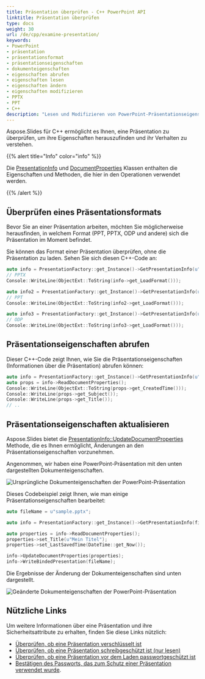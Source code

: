 ```yaml
---
title: Präsentation überprüfen - C++ PowerPoint API
linktitle: Präsentation überprüfen
type: docs
weight: 30
url: /de/cpp/examine-presentation/
keywords:
- PowerPoint
- präsentation
- präsentationsformat
- präsentationseigenschaften
- dokumenteigenschaften
- eigenschaften abrufen
- eigenschaften lesen
- eigenschaften ändern
- eigenschaften modifizieren
- PPTX
- PPT
- C++
description: "Lesen und Modifizieren von PowerPoint-Präsentationseigenschaften in C++"
---
```


Aspose.Slides für C++ ermöglicht es Ihnen, eine Präsentation zu überprüfen, um ihre Eigenschaften herauszufinden und ihr Verhalten zu verstehen.

{{% alert title="Info" color="info" %}}

Die [PresentationInfo](https://reference.aspose.com/slides/cpp/class/aspose.slides.presentation_info) und [DocumentProperties](https://reference.aspose.com/slides/cpp/class/aspose.slides.document_properties/) Klassen enthalten die Eigenschaften und Methoden, die hier in den Operationen verwendet werden.

{{% /alert %}} 

## **Überprüfen eines Präsentationsformats**

Bevor Sie an einer Präsentation arbeiten, möchten Sie möglicherweise herausfinden, in welchem Format (PPT, PPTX, ODP und andere) sich die Präsentation im Moment befindet.

Sie können das Format einer Präsentation überprüfen, ohne die Präsentation zu laden. Sehen Sie sich diesen C++-Code an:

``` cpp
auto info = PresentationFactory::get_Instance()->GetPresentationInfo(u"pres.pptx");
// PPTX
Console::WriteLine(ObjectExt::ToString(info->get_LoadFormat()));

auto info2 = PresentationFactory::get_Instance()->GetPresentationInfo(u"pres.ppt");
// PPT
Console::WriteLine(ObjectExt::ToString(info2->get_LoadFormat()));

auto info3 = PresentationFactory::get_Instance()->GetPresentationInfo(u"pres.odp");
// ODP
Console::WriteLine(ObjectExt::ToString(info3->get_LoadFormat()));
```

## **Präsentationseigenschaften abrufen**

Dieser C++-Code zeigt Ihnen, wie Sie die Präsentationseigenschaften (Informationen über die Präsentation) abrufen können:

``` cpp
auto info = PresentationFactory::get_Instance()->GetPresentationInfo(u"pres.pptx");
auto props = info->ReadDocumentProperties();
Console::WriteLine(ObjectExt::ToString(props->get_CreatedTime()));
Console::WriteLine(props->get_Subject());
Console::WriteLine(props->get_Title());
// ..
```

## **Präsentationseigenschaften aktualisieren**

Aspose.Slides bietet die [PresentationInfo::UpdateDocumentProperties](https://reference.aspose.com/slides/cpp/aspose.slides/presentationinfo/updatedocumentproperties/) Methode, die es Ihnen ermöglicht, Änderungen an den Präsentationseigenschaften vorzunehmen.

Angenommen, wir haben eine PowerPoint-Präsentation mit den unten dargestellten Dokumenteigenschaften.

![Ursprüngliche Dokumenteigenschaften der PowerPoint-Präsentation](input_properties.png)

Dieses Codebeispiel zeigt Ihnen, wie man einige Präsentationseigenschaften bearbeitet:

```cpp
auto fileName = u"sample.pptx";

auto info = PresentationFactory::get_Instance()->GetPresentationInfo(fileName);

auto properties = info->ReadDocumentProperties();
properties->set_Title(u"Mein Titel");
properties->set_LastSavedTime(DateTime::get_Now());

info->UpdateDocumentProperties(properties);
info->WriteBindedPresentation(fileName);
```

Die Ergebnisse der Änderung der Dokumenteigenschaften sind unten dargestellt.

![Geänderte Dokumenteigenschaften der PowerPoint-Präsentation](output_properties.png)

## **Nützliche Links**

Um weitere Informationen über eine Präsentation und ihre Sicherheitsattribute zu erhalten, finden Sie diese Links nützlich:

- [Überprüfen, ob eine Präsentation verschlüsselt ist](https://docs.aspose.com/slides/cpp/password-protected-presentation/#checking-whether-a-presentation-is-encrypted)
- [Überprüfen, ob eine Präsentation schreibgeschützt ist (nur lesen)](https://docs.aspose.com/slides/cpp/password-protected-presentation/#checking-whether-a-presentation-is-write-protected)
- [Überprüfen, ob eine Präsentation vor dem Laden passwortgeschützt ist](https://docs.aspose.com/slides/cpp/password-protected-presentation/#checking-whether-a-presentation-is-password-protected-before-loading-it)
- [Bestätigen des Passworts, das zum Schutz einer Präsentation verwendet wurde](https://docs.aspose.com/slides/cpp/password-protected-presentation/#validating-or-confirming-that-a-specific-password-has-been-used-to-protect-a-presentation).